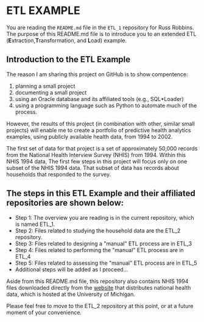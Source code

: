 # ETL EXAMPLE #

You are reading the `README.md` file in the `ETL_1` repository for Russ Robbins.  The purpose of this README.md file is to introduce you to an extended ETL (**E**xtraction,**T**ransformation, and **L**oad) example.

Introduction to the ETL Example
---

The reason I am sharing this project on GitHub is to show compentence:


1. planning a small project
2. documenting a small project
3. using an Oracle database and its affiliated tools (e.g., SQL*Loader)
4. using a programming language such as Python to automate much of the process. 

However, the results of this project (in combination with other, similar small projects) will enable me to create a portfolio of predictive health analytics examples, using publicly available health data, from 1994 to 2002.

The first set of data for that project is a set of approximately 50,000 records from the National Health Interview Survey (NHIS) from 1994. Within this NHIS 1994 data, The first few steps in this project will focus only on one subset of the NHIS 1994 data. That subset of data has records about households that responded to the survey.

The steps in this ETL Example and their affiliated repositories are shown below:
---

 - Step 1: The overview you are reading is in the current repository, which is named ETL_1.
 - Step 2: Files related to studying the household data are the ETL_2 repository.
 - Step 3: Files related to designing a "manual" ETL process are in ETL_3
 - Step 4: Files related to performing the "manual" ETL process are in ETL_4
 - Step 5: Files related to assessing the "manual" ETL process are in ETL_5
 - Additional steps will be added as I proceed...
 
Aside from this README.md file, this repository also contains NHIS 1994 files downloaded directly from the [website](http://bit.ly/1ddSUOC) that distributes national health data, which is hosted at the University of Michigan.

Please feel free to move to the ETL_2 repository at this point, or at a future moment of your convenience.

